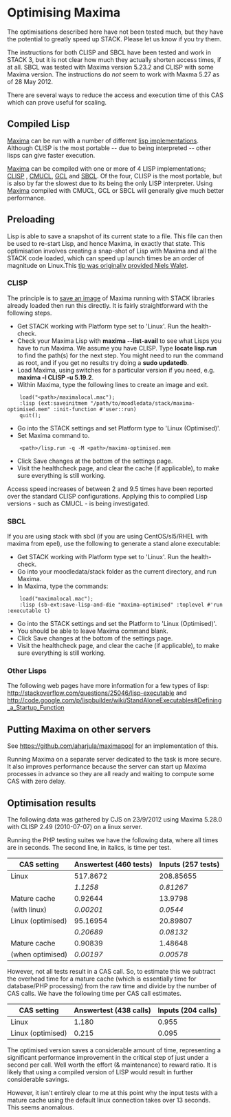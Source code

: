 # Optimising Maxima

The optimisations described here have not been tested much, but they have the
potential to greatly speed up STACK. Please let us know if you try them.

The instructions for both CLISP and SBCL have been tested and work in STACK 3,
but it is not clear how much they actually shorten access times, if at all. SBCL
was tested with Maxima version 5.23.2 and CLISP with some Maxima version. The
instructions do *not* seem to work with Maxma 5.27 as of 28 May 2012.

There are several ways to reduce the access and execution time of this CAS which
can prove useful for scaling.

## Compiled Lisp ##

[Maxima](../CAS/Maxima.md) can be run with a number of different [lisp implementations](http://maxima-project.org/wiki/index.php?title=Lisp_implementations).
Although CLISP is the most portable -- due to being interpreted -- other lisps can give faster execution.

[Maxima](../CAS/Maxima.md) can be compiled with one or more of 4 LISP implementations;
[CLISP](http://en.wikipedia.org/wiki/CLISP) , [CMUCL](http://en.wikipedia.org/wiki/CMU_Common_Lisp),
[GCL](http://www.gnu.org/software/gcl/) and [SBCL](http://http://www.sbcl.org/). Of the four, CLISP is the most portable, but is also by far the slowest due to its being
the only LISP interpreter. Using [Maxima](../CAS/Maxima.md) compiled with CMUCL, GCL or SBCL will generally
give much better performance.


## Preloading ##

Lisp is able to save a snapshot of its current state to a file. This file can
then be used to re-start Lisp, and hence Maxima, in exactly that state. This
optimisation involves creating a snap-shot of Lisp with Maxima and all the
STACK code loaded, which can speed up launch times be an order of magnitude on
Linux.This [tip was originally provided Niels
Walet](http://stack.bham.ac.uk/live/mod/forum/discuss.php?d=134).

### CLISP ###

The principle is to [save an image](http://clisp.cons.org/impnotes/image.html)
of Maxima running with STACK libraries already loaded then run this directly.  It
is fairly straightforward with the following steps.

* Get STACK working with Platform type set to 'Linux'. Run the health-check.
* Check your Maxima Lisp with **maxima --list-avail** to see what Lisps you have
to run Maxima.  We assume you have CLISP. Type **locate lisp.run** to find the
path(s) for the next step. You might need to run the command as root, and if you
get no results try doing a **sudo updatedb**.
* Load Maxima, using switches for a particular version if you need, e.g. **maxima -l CLISP -u 5.19.2**.
* Within Maxima, type the following lines to create an image and exit.

~~~~
	load("<path>/maximalocal.mac");
	:lisp (ext:saveinitmem "/path/to/moodledata/stack/maxima-optimised.mem" :init-function #'user::run)
	quit();
~~~~

* Go into the STACK settings and set Platform type to 'Linux (Optimised)'.
* Set Maxima command to.
~~~~~~
	<path>/lisp.run -q -M <path>/maxima-optimised.mem
~~~~~~

* Click Save changes at the bottom of the settings page.
* Visit the healthcheck page, and clear the cache (if applicable), to make sure everything is still working.

Access speed increases of between 2 and 9.5 times have been reported over the standard CLISP configurations.
Applying this to compiled Lisp versions - such as CMUCL - is being investigated.

### SBCL ###

If you are using stack with sbcl (if you are using CentOS/sl5/RHEL with maxima from epel),
use the following to generate a stand alone executable:

* Get STACK working with Platform type set to 'Linux'. Run the health-check.
* Go into your moodledata/stack folder as the current directory, and run Maxima.
* In Maxima, type the commands:
~~~~
	load("maximalocal.mac");
	:lisp (sb-ext:save-lisp-and-die "maxima-optimised" :toplevel #'run :executable t)
~~~~

* Go into the STACK settings and set the Platform to 'Linux (Optimised)'.
* You should be able to leave Maxima command blank.
* Click Save changes at the bottom of the settings page.
* Visit the healthcheck page, and clear the cache (if applicable), to make sure everything is still working.

### Other Lisps ###

The following web pages have more information for a few types of lisp: <http://stackoverflow.com/questions/25046/lisp-executable> and
<http://code.google.com/p/lispbuilder/wiki/StandAloneExecutables#Defining_a_Startup_Function>

## Putting Maxima on other servers ##

See https://github.com/aharjula/maximapool for an implementation of this.

Running Maxima on a separate server dedicated to the task is more secure. It also
improves performance because the server can start up Maxima processes in advance
so they are all ready and waiting to compute some CAS with zero delay.

## Optimisation results ##

The following data was gathered by CJS on 23/9/2012 using Maxima 5.28.0 with CLISP 2.49 (2010-07-07) on a linux server.

Running the PHP testing suites we have the following data, where all times are in seconds. The second line, in italics, is time per test. 

CAS setting       | Answertest (460 tests) | Inputs (257 tests)
----------------- | ---------------------- | -------------------
Linux             | 517.8672               | 208.85655
                  | _1.1258_               | _0.81267_
Mature cache      | 0.92644                | 13.9798
(with linux)      | _0.00201_              | _0.0544_
Linux (optimised) | 95.16954               | 20.89807
                  | _0.20689_              | _0.08132_
Mature cache      | 0.90839                | 1.48648
(when optimised)  | _0.00197_              | _0.00578_

However, not all tests result in a CAS call.  So, to estimate this we subtract the overhead time for a mature cache (which is essentially time for database/PHP processing) from the raw time and divide by the number of CAS calls.  We have the following time per CAS call estimates.

CAS setting       | Answertest (438 calls) | Inputs (204 calls)
----------------- | ---------------------- | -------------------
Linux             | 1.180                  | 0.955
Linux (optimised) | 0.215                  | 0.095

The optimised version saves a considerable amount of time, representing a significant performance improvement in the critical step of just under a second per call.  Well worth the effort (& maintenance) to reward ratio.  It is likely that using a compiled version of LISP would result in further considerable savings.

However, it isn't entirely clear to me at this point why the input tests with a mature cache using the default linux connection takes over 13 seconds.  This seems anomalous.

